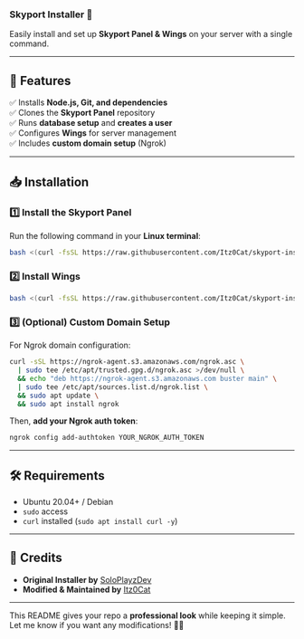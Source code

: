 ### **Skyport Installer** 🚀  
Easily install and set up **Skyport Panel & Wings** on your server with a single command.

---

## **📌 Features**
✅ Installs **Node.js, Git, and dependencies**  
✅ Clones the **Skyport Panel** repository  
✅ Runs **database setup** and **creates a user**  
✅ Configures **Wings** for server management  
✅ Includes **custom domain setup** (Ngrok)  

---

## **📥 Installation**  
### **1️⃣ Install the Skyport Panel**
Run the following command in your **Linux terminal**:  
```bash
bash <(curl -fsSL https://raw.githubusercontent.com/Itz0Cat/skyport-installer/main/install.sh)
```

### **2️⃣ Install Wings**
```bash
bash <(curl -fsSL https://raw.githubusercontent.com/Itz0Cat/skyport-installer/main/wings.sh)
```

### **3️⃣ (Optional) Custom Domain Setup**
For Ngrok domain configuration:  
```bash
curl -sSL https://ngrok-agent.s3.amazonaws.com/ngrok.asc \
  | sudo tee /etc/apt/trusted.gpg.d/ngrok.asc >/dev/null \
  && echo "deb https://ngrok-agent.s3.amazonaws.com buster main" \
  | sudo tee /etc/apt/sources.list.d/ngrok.list \
  && sudo apt update \
  && sudo apt install ngrok
```
Then, **add your Ngrok auth token**:  
```bash
ngrok config add-authtoken YOUR_NGROK_AUTH_TOKEN
```

---

## **🛠 Requirements**
- Ubuntu 20.04+ / Debian  
- `sudo` access  
- `curl` installed (`sudo apt install curl -y`)  

---

## **🌟 Credits**
- **Original Installer by** [SoloPlayzDev](https://github.com/SoloPlayzDev)  
- **Modified & Maintained by** [Itz0Cat](https://github.com/Itz0Cat)  

---

This README gives your repo a **professional look** while keeping it simple. Let me know if you want any modifications! 🚀🔥

